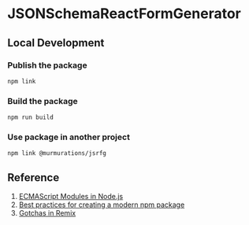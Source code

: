 # JSONSchemaReactFormGenerator
## Local Development
### Publish the package
```
npm link
```
### Build the package
```
npm run build
```
### Use package in another project
```
npm link @murmurations/jsrfg
```
## Reference
1. [ECMAScript Modules in Node.js](https://www.typescriptlang.org/docs/handbook/esm-node.html)
2. [Best practices for creating a modern npm package](https://snyk.io/blog/best-practices-create-modern-npm-package/)
3. [Gotchas in Remix](https://remix.run/docs/en/main/pages/gotchas)
